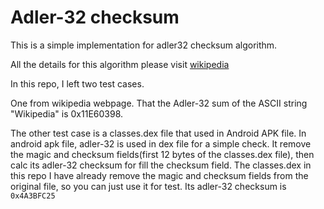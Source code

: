 # Adler-32 checksum

This is a simple implementation for adler32 checksum algorithm.

All the details for this algorithm please visit [wikipedia](https://en.wikipedia.org/wiki/Adler-32)

In this repo, I left two test cases.

One from wikipedia webpage. That the Adler-32 sum of the ASCII string "Wikipedia" is 0x11E60398.

The other test case is a classes.dex file that used in Android APK file. In android apk file, adler-32 
is used in dex file for a simple check. It remove the magic and checksum fields(first 12 bytes of the classes.dex file), then calc its adler-32 checksum for fill the checksum field.
The classes.dex in this repo I have already remove the magic and checksum fields from the original file,
so you can just use it for test. Its adler-32 checksum is `0x4A3BFC25`